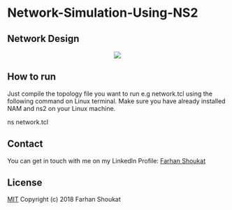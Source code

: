 # Network-Simulation-Using-NS2

## Network Design
<p align="middle">
  <img src="../master/screenshot.PNS"/>
</p>

## How to run
Just compile the topology file you want to run e.g network.tcl using the following command on Linux terminal. Make sure you have already installed NAM and ns2 on your Linux machine.

ns network.tcl

## Contact
You can get in touch with me on my LinkedIn Profile: [Farhan Shoukat](https://www.linkedin.com/in/farhan-shoukat/)

## License
[MIT](../master/LICENSE)
Copyright (c) 2018 Farhan Shoukat
